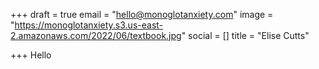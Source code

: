 +++
draft = true
email = "hello@monoglotanxiety.com"
image = "https://monoglotanxiety.s3.us-east-2.amazonaws.com/2022/06/textbook.jpg"
social = []
title = "Elise Cutts"

+++
Hello 